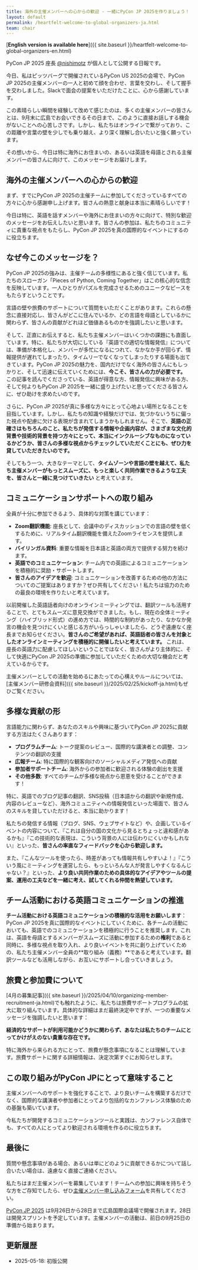 ```yaml
---
title: 海外の主催メンバーへの心からの歓迎 - 一緒にPyCon JP 2025を作りましょう！
layout: default
permalink: /heartfelt-welcome-to-global-organizers-ja.html
team: chair
---
```


[**English version is available here**]({{ site.baseurl }}/heartfelt-welcome-to-global-organizers-en.html)

PyCon JP 2025 座長 [@nishimotz](https://d.nishimotz.com/aboutme) が個人として公開する日報です。

今日、私はピッツバーグで開催されているPyCon US 2025の会場で、PyCon JP 2025の主催メンバーの一人と初めて顔を合わせ、言葉を交わし、そして握手を交わしました。Slackで面会の提案をいただけたことに、心から感謝しています。

この素晴らしい瞬間を経験して改めて感じたのは、多くの主催メンバーの皆さんとは、9月末に広島でお会いできるその日まで、このように直接お話しする機会がないことへの心苦しさです。しかし、私たちはオンラインで繋がっており、この距離や言葉の壁を少しでも乗り越え、より深く理解し合いたいと強く願っています。

その想いから、今日は特に海外にお住まいの、あるいは英語を母語とされる主催メンバーの皆さんに向けて、このメッセージをお届けします。

## 海外の主催メンバーへの心からの歓迎

まず、すでにPyCon JP 2025の主催チームに参加してくださっているすべての方々に心から感謝申し上げます。皆さんの熱意と献身は本当に素晴らしいです！

今日は特に、英語を話すメンバーや海外にお住まいの方々に向けて、特別な歓迎のメッセージをお伝えしたいと思います。皆さんの参加は、私たちのコミュニティに貴重な視点をもたらし、PyCon JP 2025を真の国際的なイベントにするのに役立ちます。

## なぜ今このメッセージを？

PyCon JP 2025の強みは、主催チームの多様性にあると強く信じています。私たちのスローガン「Pieces of Python, Coming Together」はこの核心的な信念を反映しています。一人ひとりがパズルを完成させるためのユニークなピースをもたらすということです。

言語の壁や旅費のサポートについて質問をいただくことがあります。これらの懸念に直接対応し、皆さんがどこに住んでいるか、どの言語を母語としているかに関わらず、皆さんの貢献がどれほど価値あるものかを強調したいと思います。

そして、正直にお伝えすると、私たち主催メンバーはいくつかの課題にも直面しています。特に、私たちが大切にしている『英語での適切な情報発信』については、準備が本格化し、メンバーが多忙になるにつれて、なかなか手が回らず、情報提供が遅れてしまったり、タイムリーでなくなってしまったりする場面も出てきています。PyCon JP 2025の魅力を、国内だけでなく海外の皆さんにもしっかりと、そして迅速に伝えていくためには、**今こそ、皆さんの力が必要です。** この記事を読んでくださっている、英語が得意な方、情報発信に興味がある方、そして何よりもPyCon JP 2025を一緒に盛り上げたいと思ってくださる皆さんに、ぜひ助けを求めたいのです。

さらに、PyCon JP 2025が真に多様な方々にとって心地よい場所となることを目指しています。しかし、私たちの知識や経験だけでは、気づかないうちに偏った視点や配慮に欠ける表現が含まれてしまうかもしれません。そこで、**英語の正確さはもちろんのこと、私たちが発信する情報や企画内容が、さまざまな文化的背景や技術的背景を持つ方々にとって、本当にインクルーシブなものになっているかどうか、皆さんの多様な視点からチェックしていただくことにも、ぜひ力を貸していただきたいのです。**

そしてもう一つ、大きなテーマとして、**タイムゾーンや言語の壁を越えて、私たち主催メンバーがもっとスムーズに、もっと楽しく共同作業できるような工夫を、皆さんと一緒に見つけていきたい** と考えています。

## コミュニケーションサポートへの取り組み

全員が十分に参加できるよう、具体的な対策を講じています：

- **Zoom翻訳機能**: 座長として、会議中のディスカッションでの言語の壁を低くするために、リアルタイム翻訳機能を備えたZoomライセンスを提供します。
- **バイリンガル資料**: 重要な情報を日本語と英語の両方で提供する努力を続けます。
- **英語でのコミュニケーション**: チーム内での英語によるコミュニケーションを積極的に奨励・サポートします。
- **皆さんのアイデアを歓迎**: コミュニケーションを改善するための他の方法についてのご提案はありますか？ぜひ共有してください！私たちは協力のための最良の環境を作りたいと考えています。

以前開催した英語話者向けのオンラインミーティングでは、翻訳ツールも活用することで、とてもスムーズに意見交換ができました。もし、現在の全体ミーティング（ハイブリッド形式）の進め方では、時間的な制約があったり、なかなか発言の機会を見つけにくいと感じる方がいらっしゃいましたら、どうぞ遠慮なく座長までお知らせください。**皆さんのご希望があれば、英語話者の皆さんを対象としたオンラインミーティングを積極的に開催したいと考えています。** これは、座長の英語力に配慮してほしいということではなく、皆さんがより主体的に、そして快適にPyCon JP 2025の準備に参加していただくための大切な機会だと考えているからです。

主催メンバーとしての活動を始めるにあたっての心構えやルールについては、[主催メンバー研修会資料]({{ site.baseurl }}/2025/02/25/kickoff-ja.html)もぜひご覧ください。

## 多様な貢献の形

言語能力に関わらず、あなたのスキルや興味に基づいてPyCon JP 2025に貢献する方法はたくさんあります：

- **プログラムチーム**: トーク提案のレビュー、国際的な講演者との調整、コンテンツの翻訳の支援
- **広報チーム**: 特に国際的な観客向けのソーシャルメディア発信への貢献
- **参加者サポートチーム**: 海外からの参加者に歓迎される体験の創出を支援
- **その他多数**: すべてのチームが多様な視点から恩恵を受けることができます！

特に、英語でのブログ記事の翻訳、SNS投稿（日本語からの翻訳や新規作成、内容のレビューなど）、海外コミュニティへの情報発信といった場面で、皆さんのスキルを貸していただけると、本当に助かります！

私たちの発信する情報（ブログ、SNS、ウェブサイトなど）や、企画しているイベントの内容について、『これは自分の国の文化から見るとちょっと違和感があるかも』『この技術的な表現は、こういう背景の人には伝わりにくいかもしれない』といった、**皆さんの率直なフィードバックを心から歓迎します。**

また、『こんなツールを使ったら、時差があっても情報共有しやすいよ！』『こういう風にミーティングを運営したら、もっといろんな人が発言しやすくなるんじゃない？』といった、**より良い共同作業のための具体的なアイデアやツールの提案、運用の工夫などを一緒に考え、試してくれる仲間を熱望しています。**

## チーム活動における英語コミュニケーションの推進

**チーム活動における英語コミュニケーションの積極的な活用をお願いします**：PyCon JP 2025を真に国際的なイベントにしていくために、各チームの活動においても、英語でのコミュニケーションを積極的に行うことを推奨します。これは、英語を母語とするメンバーがスムーズに活動に参加するための**権利**であると同時に、多様な視点を取り入れ、より良いイベントを共に創り上げていくための、私たち主催メンバー全員の**取り組み（義務）**であると考えています。翻訳ツールなども活用しながら、お互いにサポートし合っていきましょう。

## 旅費と参加費について

[4月の募集記事]({{ site.baseurl }}/2025/04/10/organizing-member-recruitment-ja.html)でも触れたように、私たちは旅費サポートプログラムの拡大に取り組んでいます。具体的な詳細はまだ最終決定中ですが、一つの重要なメッセージを強調したいと思います：

**経済的なサポートが利用可能かどうかに関わらず、あなたは私たちのチームにとってかけがえのない貴重な存在です。**

特に海外から来られる方にとって、旅費が懸念事項になることは理解しています。旅費サポートに関する詳細情報は、決定次第すぐにお知らせします。

## この取り組みがPyCon JPにとって意味すること

主催メンバーへのサポートを強化することで、より良いチームを構築するだけでなく、国際的な講演者や参加者にとってより包括的なカンファレンス体験のための基盤も築いています。

今私たちが開発するコミュニケーションツールと実践は、カンファレンス自体でも、すべての人にとってより歓迎される環境を作るのに役立ちます。

## 最後に

質問や懸念事項がある場合、あるいは単にどのように貢献できるかについて話し合いたい場合は、遠慮なく直接ご連絡ください。

私たちはまだ主催メンバーを募集しています！チームへの参加に興味を持ちそうな方をご存知でしたら、ぜひ[主催メンバー申し込みフォーム](https://forms.gle/7irqYKhZVj7AY7LfA)を共有してください。

[PyCon JP 2025](https://2025.pycon.jp/) は9月26日から28日まで広島国際会議場で開催されます。28日は開発スプリントを予定しています。主催メンバーの活動は、前日の9月25日の準備から始まります。

## 更新履歴

- 2025-05-18: 初版公開
